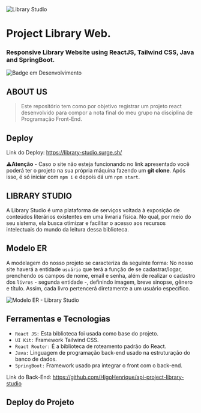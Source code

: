 ![Library Studio](https://user-images.githubusercontent.com/100232025/206030049-df584a4a-29cf-4235-bc60-8e8798436992.gif)
# Project Library Web.
### Responsive Library Website using ReactJS, Tailwind CSS, Java and SpringBoot.
![Badge em Desenvolvimento](http://img.shields.io/static/v1?label=STATUS&message=Concluído&color=4a309d&style=for-the-badge)

## ABOUT US
> Este repositório tem como por objetivo registrar um projeto react desenvolvido para compor a nota final do meu grupo na disciplina de Programação Front-End.

## Deploy 

Link do Deploy: https://library-studio.surge.sh/

:warning:**Atenção** - Caso o site não esteja funcionando no link apresentado você poderá ter o projeto na sua própria máquina fazendo um **git clone**. Após isso, é só iniciar com `npm i` e depois dá um `npm start`.

## LIBRARY STUDIO 
A Library Studio é uma plataforma de serviços voltada à exposição de conteúdos literários existentes em uma livraria física. No qual, por meio do seu sistema, ela busca otimizar e facilitar o acesso aos recursos intelectuais do mundo da leitura dessa biblioteca.

## Modelo ER

A modelagem do nosso projeto se caracteriza da seguinte forma: No nosso site haverá a entidade `usuário` que terá a função de se cadastrar/logar, prenchendo os campos de nome, email e senha, além de realizar o cadastro dos `livros` - segunda entidade -, definindo imagem, breve sinopse, gênero e título. Assim, cada livro pertencerá diretamente a um usuário específico. 

![Modelo ER - Library Studio](https://user-images.githubusercontent.com/100232025/206032792-20fe7eb8-fa67-4b84-a9b9-85e00cd44379.png)

## Ferramentas e Tecnologias 
- `React JS:` Esta biblioteca foi usada como base do projeto.
- `UI Kit:` Framework Tailwind CSS.
- `React Router:` É a biblioteca de roteamento padrão do React.
- `Java:` Linguagem de programação back-end usado na estruturação do banco de dados.
- `SpringBoot:` Framework usado pra integrar o front com o back-end. 

Link do Back-End: https://github.com/HigoHenrique/api-project-library-studio

## Deploy do Projeto

